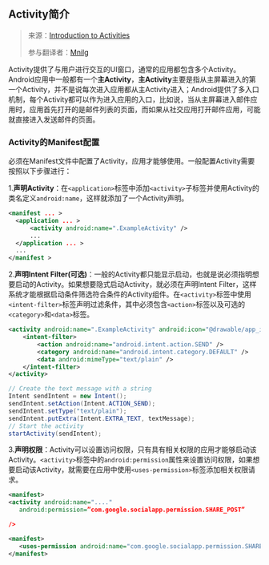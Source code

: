 ## Activity简介

> 来源：[Introduction to Activities](https://developer.android.google.cn/guide/components/activities/intro-activities)
>
> 参与翻译者：[Mnilg](https://github.com/mnilg/)

Activity提供了与用户进行交互的UI窗口，通常的应用都包含多个Activity。Android应用中一般都有一个**主Activity**，**主Activity**主要是指从主屏幕进入的第一个Activity，并不是说每次进入应用都从主Activity进入；Android提供了多入口机制，每个Activity都可以作为进入应用的入口，比如说，当从主屏幕进入邮件应用时，应用首先打开的是邮件列表的页面，而如果从社交应用打开邮件应用，可能就直接进入发送邮件的页面。

### Activity的Manifest配置

必须在Manifest文件中配置了Activity，应用才能够使用。一般配置Activity需要按照以下步骤进行：

1.**声明Activity**：在`<application>`标签中添加`<activity>`子标签并使用Activity的类名定义`android:name`，这样就添加了一个Activity声明。

```xml
<manifest ... >
  <application ... >
      <activity android:name=".ExampleActivity" />
      ...
  </application ... >
  ...
</manifest >
```

2.**声明Intent Filter(可选)**：一般的Activity都只能显示启动，也就是说必须指明想要启动的Activity。如果想要隐式启动Activity，就必须在声明Intent Filter，这样系统才能根据启动条件筛选符合条件的Activity组件。在`<activity>`标签中使用`<intent-filter>`标签声明过滤条件，其中必须包含`<action>`标签以及可选的`<category>`和`<data>`标签。

```xml
<activity android:name=".ExampleActivity" android:icon="@drawable/app_icon">
    <intent-filter>
        <action android:name="android.intent.action.SEND" />
        <category android:name="android.intent.category.DEFAULT" />
        <data android:mimeType="text/plain" />
    </intent-filter>
</activity>
```

```java
// Create the text message with a string
Intent sendIntent = new Intent();
sendIntent.setAction(Intent.ACTION_SEND);
sendIntent.setType("text/plain");
sendIntent.putExtra(Intent.EXTRA_TEXT, textMessage);
// Start the activity
startActivity(sendIntent);
```

3.**声明权限**：Activity可以设置访问权限，只有具有相关权限的应用才能够启动该Activity。`<activity>`标签中的`android:permission`属性来设置访问权限，如果想要启动该Activity，就需要在应用中使用`<uses-permission>`标签添加相关权限请求。

```xml
<manifest>
<activity android:name="...."
   android:permission=”com.google.socialapp.permission.SHARE_POST”

/>
```

```xml
<manifest>
   <uses-permission android:name="com.google.socialapp.permission.SHARE_POST" />
</manifest>
```

